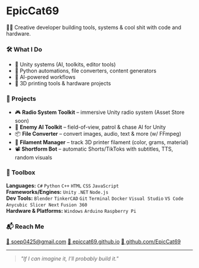 # EpicCat69

👨‍💻 Creative developer building tools, systems & cool shit with code and hardware.

### 🛠 What I Do
- 🔧 Unity systems (AI, toolkits, editor tools)
- 🐍 Python automations, file converters, content generators
- 🧠 AI-powered workflows
- 🧱 3D printing tools & hardware projects

### 🧪 Projects
- 🎮 **Radio System Toolkit** – immersive Unity radio system (Asset Store soon)
- 🤖 **Enemy AI Toolkit** – field-of-view, patrol & chase AI for Unity
- 📦 **File Converter** – convert images, audio, text & more (w/ FFmpeg)
- 🧵 **Filament Manager** – track 3D printer filament (color, grams, material)
- 📽️ **Shortform Bot** – automatic Shorts/TikToks with subtitles, TTS, random visuals

### 🧰 Toolbox
**Languages:** `C#` `Python` `C++` `HTML` `CSS` `JavaScript`  
**Frameworks/Engines:** `Unity` `.NET` `Node.js`  
**Dev Tools:** `Blender` `TinkerCAD` `Git` `Terminal` `Docker` `Visual Studio` `VS Code` `Anycubic Slicer Next` `Fusion 360`  
**Hardware & Platforms:** `Windows` `Arduino` `Raspberry Pi`

### 📬 Reach Me
[📧 soep0425@gmail.com](mailto:soep0425@gmail.com) 
[🔗 epiccat69.github.io](https://epiccat69.github.io)
[🔗 github.com/EpicCat69](https://github.com/EpicCat69)

---

> *"If I can imagine it, I’ll probably build it."*
